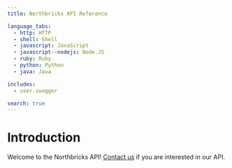 ```yaml
---
title: Northbricks API Reference

language_tabs:
  - http: HTTP
  - shell: Shell
  - javascript: JavaScript
  - javascript--nodejs: Node.JS
  - ruby: Ruby
  - python: Python
  - java: Java

includes:
  - user.swagger

search: true
---
```


# Introduction

Welcome to the Northbricks API! <a href="mailto:info@northbricks.com">Contact us</a> if you are interested in our API.
